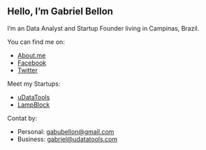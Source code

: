 ## Hello, I’m Gabriel Bellon

I’m an Data Analyst and Startup Founder living in Campinas, Brazil.

You can find me on:

- [About.me](http://www.about.me/gabubellon)
- [Facebook](http://www.facebook.com/gabubellon)
- [Twitter](http://www.twitter.com/gabubellon)

Meet my Startups:
- [uDataTools](http://udatatools.com)
- [LampBlock](http://www.lampblock.com)

Contat by:
- Personal: <gabubellon@gmail.com>
- Business: <gabriel@udatatools.com>







